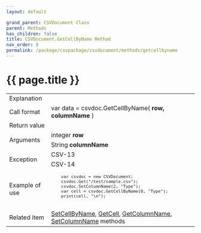 ```yaml
---
layout: default

grand_parent: CSVDocument Class
parent: Methods
has_children: false
title: CSVDocument.GetCellByName Method
nav_order: 9
permalink: /package/csvpackage/csvdocument/methods/getcellbyname
---
```

# {{ page.title }}

<table>
  <tr>
    <td>Explanation</td>
    <td colspan="2"></td>
  </tr>
  <tr>
    <td>Call format</td>
    <td colspan="2">var data = csvdoc.GetCellByName( <b>row, columnName </b> )</td>
  </tr>
  <tr>
    <td>Return value</td>
    <td colspan="2"></td>
  </tr>  
  <tr>
    <td rowspan="2">Arguments</td>
    <td>integer <b>row</b></td>
    <td></td>
  </tr>
  <tr>
    <td>String <b>columnName </b></td>
    <td></td>
  </tr>
  <tr>
    <td rowspan="2">Exception</td>
    <td>CSV-13</td>
    <td></td>
  </tr>
  <tr>
    <td>CSV-14</td>
    <td></td>
  </tr>
  <tr>
    <td>Example of use</td>
    <td colspan="2"><code><pre>
    var csvdoc = new CSVDocument;
    csvdoc.Get("/test/sample.csv");
    csvdoc.SetColumnName(2, "Type");
    var cell = csvdoc.GetCellByName(0, "Type");
    print(cell, "\n");
    </pre></code></td>
  </tr>
  <tr>
    <td>Related item</td>
    <td colspan="2"><a href="/package/csvpackage/csvdocument/methods/setcellbyname">SetCellByName</a>, <a href="/package/csvpackage/csvdocument/methods/getcell">GetCell</a>, <a href="/package/csvpackage/csvdocument/methods/getcolumnname">GetColumnName</a>, <a href="/package/csvpackage/csvdocument/methods/setcolumnname">SetColumnName</a> methods</td>
  </tr>
</table>



